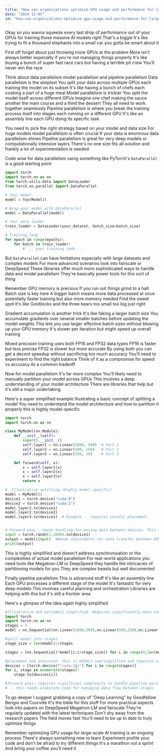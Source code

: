```yaml
---
title: "How can organizations optimize GPU usage and performance for large-scale AI model training?"
date: "2024-12-05"
id: "how-can-organizations-optimize-gpu-usage-and-performance-for-large-scale-ai-model-training"
---
```


Okay so you wanna squeeze every last drop of performance out of your GPUs for training those massive AI models right  That's a biggie  It's like trying to fit a thousand elephants into a small car you gotta be smart about it

First off forget about just throwing more GPUs at the problem  More isn't always better especially if you're not managing things properly It's like buying a bunch of super fast race cars but having a terrible pit crew  You'll never win the race

Think about data parallelism model parallelism and pipeline parallelism  Data parallelism is the simplest  You split your data across multiple GPUs each training the model on its subset  It's like having a bunch of chefs each cooking a part of a huge meal  Model parallelism is trickier  You split the model itself across different GPUs  Imagine one chef making the sauce another the main course and a third the dessert  They all need to work together seamlessly  Pipeline parallelism is where you break the training process itself into stages each running on a different GPU  It's like an assembly line each GPU doing its specific task

You need to pick the right strategy based on your model and data size   For huge models model parallelism is often crucial  If your data is enormous data parallelism shines  Pipeline parallelism is great for very deep models or computationally intensive layers  There's no one size fits all solution and frankly a lot of experimentation is needed

Code wise  for data parallelism using something like PyTorch's `DataParallel` is a good starting point


```python
import torch
import torch.nn as nn
from torch.utils.data import DataLoader
from torch.nn.parallel import DataParallel

# Your model
model = YourModel()

# Wrap your model with DataParallel
model = DataParallel(model)

# Your data loader
train_loader = DataLoader(your_dataset, batch_size=batch_size)

# Training loop
for epoch in range(epochs):
    for batch in train_loader:
        # ... your training code ...
```

But `DataParallel` can have limitations especially with large datasets and complex models  For more advanced scenarios look into  fairscale or DeepSpeed  These libraries offer much more sophisticated ways to handle data and model parallelism  They're basically power tools for this sort of thing

Remember GPU memory is precious  If you run out things grind to a halt  Batch size is key here  A bigger batch means more data processed at once potentially faster training but also more memory needed  Find the sweet spot  It's like Goldilocks and the three bears  too small too big just right

Gradient accumulation is another trick  It's like faking a larger batch size  You accumulate gradients over several smaller batches before updating the model weights  This lets you use larger effective batch sizes without blowing up your GPU memory  It's slower per iteration but might speed up overall training

Mixed precision training uses both FP16 and FP32 data types  FP16 is faster but less precise  FP32 is slower but more accurate  By using both you can get a decent speedup without sacrificing too much accuracy  You'll need to experiment to find the right balance  Think of it as a compromise for speed vs accuracy its a common tradeoff

Now for model parallelism  It's far more complex  You'll likely need to manually partition your model across GPUs  This involves a deep understanding of your model architecture  There are libraries that help  but it's still a major undertaking

Here's a super simplified example illustrating a basic concept of splitting a model  You need to understand the model architecture and how to partition it properly this is highly model-specific


```python
import torch
import torch.nn as nn

class MyModel(nn.Module):
    def __init__(self):
        super().__init__()
        self.layer1 = nn.Linear(1000, 500)  # Part 1
        self.layer2 = nn.Linear(500, 250)   # Part 2
        self.layer3 = nn.Linear(250, 10)    # Part 3

    def forward(self, x):
        x = self.layer1(x)
        x = self.layer2(x)
        x = self.layer3(x)
        return x

#  Illustrative splitting (Highly model specific)
model = MyModel()
device1 = torch.device("cuda:0")
device2 = torch.device("cuda:1")
model.layer1.to(device1)
model.layer2.to(device2)
model.layer3.to(device1)  # Example -  requires careful placement


# Forward pass - needs handling for moving data between devices. This is extremely simplified
input = torch.randn(1,1000).to(device1)
output = model(input)  #Needs adjustments for data transfer between GPUs
print(output)
```

This is highly simplified and doesn't address synchronisation or the complexities of actual model parallelism  For real-world applications you need  tools like Megatron-LM  or DeepSpeed  they handle the intricacies of partitioning models for you  They are complex beasts but well documented

Finally pipeline parallelism  This is advanced stuff  It's like an assembly line  Each GPU processes a different stage of the model  It's fantastic for very deep models  This involves careful planning and orchestration   Libraries are helping with this but it's still a frontier area

Here's a glimpse of the idea  again  highly simplified


```python
#Illustrative and extremely simplified  Requires significantly more complex implementation
import torch
import torch.nn as nn
stages = 3
model = nn.Sequential(nn.Linear(1000,500),nn.Linear(500,250),nn.Linear(250,10))

#split model into stages
stage_size = len(model)//stages

stages = [nn.Sequential(*model[i:i+stage_size]) for i in range(0,len(model),stage_size)]

#placement and execution  this is HIGHLY oversimplified and requires significant work
devices = [torch.device(f"cuda:{i}") for i in range(stages)]
for i, stage in enumerate(stages):
    stage.to(devices[i])

#forward pass- requires significant complexity to handle pipeline parallelism
# ...this needs elaborate code for managing data flow between stages

```


To go deeper I suggest grabbing a copy of "Deep Learning" by Goodfellow Bengio and Courville  It's the bible for this stuff  For more practical aspects look into papers on DeepSpeed  Megatron-LM and fairscale  They're regularly updated with the latest techniques  Don't shy away from the research papers  The field moves fast  You'll need to be up to date to truly optimize things


Remember optimizing GPU usage for large-scale AI training is an ongoing process  There's always something new to learn  Experiment  profile your code  and don't be afraid to try different things  It's a marathon not a sprint  And bring your coffee  you'll need it
